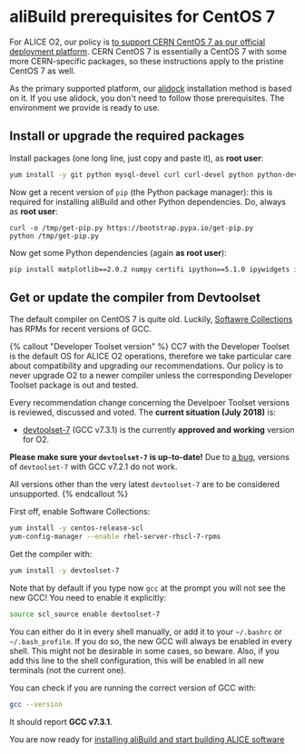aliBuild prerequisites for CentOS 7
===================================

<!-- Dockerfile UPLOAD_NAME alisw/o2-cc7 -->
<!-- Dockerfile FROM centos:7 -->
<!-- Dockerfile RUN rpmdb --rebuilddb && yum clean all -->
For ALICE O2, our policy is [to support CERN CentOS 7 as our official deployment
platform](https://indico.cern.ch/event/642232/#3-wp3-common-tools-and-softwar). CERN CentOS 7 is
essentially a CentOS 7 with some more CERN-specific packages, so these instructions apply to the
pristine CentOS 7 as well.

As the primary supported platform, our [alidock](https://github.com/alidock/alidock/wiki)
installation method is based on it. If you use alidock, you don't need to follow those
prerequisites. The environment we provide is ready to use.


## Install or upgrade the required packages

Install packages (one long line, just copy and paste it), as **root user**:

<!-- Dockerfile RUN_INLINE -->
```bash
yum install -y git python mysql-devel curl curl-devel python python-devel python-pip bzip2 bzip2-devel unzip autoconf automake texinfo gettext gettext-devel libtool freetype freetype-devel libpng libpng-devel sqlite sqlite-devel ncurses-devel mesa-libGLU-devel libX11-devel libXpm-devel libXext-devel libXft-devel libxml2 libxml2-devel motif motif-devel kernel-devel pciutils-devel kmod-devel bison flex perl-ExtUtils-Embed environment-modules tk-devel
```

Now get a recent version of `pip` (the Python package manager): this is required for installing aliBuild and other Python dependencies. Do, always as **root user**:

<!-- Dockerfile RUN_INLINE -->
```
curl -o /tmp/get-pip.py https://bootstrap.pypa.io/get-pip.py
python /tmp/get-pip.py
```

Now get some Python dependencies (again **as root user**):

<!-- Dockerfile RUN_INLINE -->
```bash
pip install matplotlib==2.0.2 numpy certifi ipython==5.1.0 ipywidgets ipykernel notebook metakernel pyyaml
```


## Get or update the compiler from Devtoolset

The default compiler on CentOS 7 is quite old. Luckily, [Softawre
Collections](https://www.softwarecollections.org/) has RPMs for recent versions of GCC.

{% callout "Developer Toolset version" %}
CC7 with the Developer Toolset is the default OS for ALICE O2 operations, therefore we take
particular care about compatibility and upgrading our recommendations. Our policy is to never
upgrade O2 to a newer compiler unless the corresponding Developer Toolset package is out and tested.

Every recommendation change concerning the Develpoer Toolset versions is reviewed, discussed and
voted. The **current situation (July 2018)** is:

* [devtoolset-7](https://www.softwarecollections.org/en/scls/rhscl/devtoolset-7/) (GCC v7.3.1) is
  the currently **approved and working** version for O2.

**Please make sure your `devtoolset-7` is up-to-date!** Due to
[a bug](https://bugzilla.redhat.com/show_bug.cgi?id=1519073), versions of `devtoolset-7` with GCC
v7.2.1 do not work.

All versions other than the very latest `devtoolset-7` are to be considered unsupported.
{% endcallout %}

First off, enable Software Collections:

<!-- Dockerfile RUN_INLINE -->
```bash
yum install -y centos-release-scl
yum-config-manager --enable rhel-server-rhscl-7-rpms
```

Get the compiler with:

<!-- Dockerfile RUN_INLINE -->
```bash
yum install -y devtoolset-7
```

Note that by default if you type now `gcc` at the prompt you will not see the new GCC! You need to
enable it explicitly:

<!-- Dockerfile RUN yum install -y vim-enhanced emacs-nox -->
<!-- Dockerfile RUN rpmdb --rebuilddb && yum clean all -->
<!-- Dockerfile RUN echo "source scl_source enable devtoolset-7" >> /etc/profile -->
<!-- Dockerfile RUN echo "source scl_source enable devtoolset-7" >> /etc/bashrc -->
<!-- Dockerfile RUN pip install alibuild -->
<!-- Dockerfile RUN mkdir /lustre /cvmfs -->
<!-- Dockerfile ENTRYPOINT ["/bin/bash"] -->
```bash
source scl_source enable devtoolset-7
```

You can either do it in every shell manually, or add it to your `~/.bashrc` or `~/.bash_profile`. If
you do so, the new GCC will always be enabled in every shell. This might not be desirable in some
cases, so beware. Also, if you add this line to the shell configuration, this will be enabled in all
new terminals (not the current one).

You can check if you are running the correct version of GCC with:

```bash
gcc --version
```

It should report **GCC v7.3.1**.

You are now ready for [installing aliBuild and start building ALICE
software](README.md#get-or-upgrade-alibuild)
